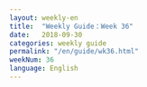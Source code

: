 ```yaml
---
layout: weekly-en
title:  "Weekly Guide：Week 36"
date:   2018-09-30
categories: weekly guide
permalink: "/en/guide/wk36.html"
weekNum: 36
language: English
---
```

